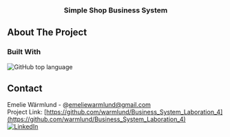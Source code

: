 <h3 align="center">Simple Shop Business System</h3>


<!-- ABOUT THE PROJECT -->
## About The Project





### Built With

![GitHub top language](https://img.shields.io/github/languages/top/warmlund/Business_System_Laboration_4)






<!-- CONTACT -->
## Contact

Emelie Wärmlund - @emeliewarmlund@gmail.com
<br>
Project Link: [https://github.com/warmlund/Business_System_Laboration_4](https://github.com/warmlund/Business_System_Laboration_4)
<br>
[![LinkedIn][linkedin-shield]][linkedin-url]



<!-- MARKDOWN LINKS & IMAGES -->
<!-- https://www.markdownguide.org/basic-syntax/#reference-style-links -->
[linkedin-shield]: https://img.shields.io/badge/-LinkedIn-black.svg?style=for-the-badge&logo=linkedin&colorB=555
[linkedin-url]: https://linkedin.com/in/emelie-wärmlund-4b33bb98
